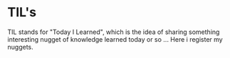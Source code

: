 # TIL's

TIL stands for "Today I Learned", which is the idea of sharing something
interesting nugget of knowledge learned today or so ... Here i register my nuggets.

